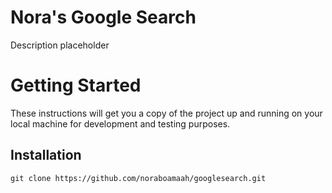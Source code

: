 # Nora's Google Search

Description placeholder

# Getting Started

These instructions will get you a copy of the project up and running on your local machine for development and testing purposes.

## Installation

`git clone https://github.com/noraboamaah/googlesearch.git`
